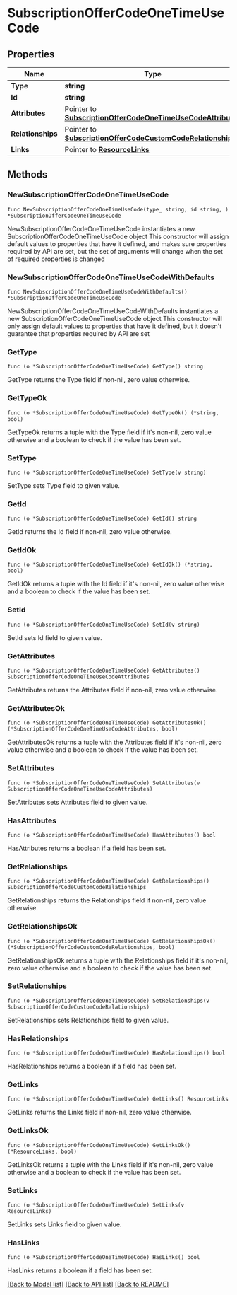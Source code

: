 # SubscriptionOfferCodeOneTimeUseCode

## Properties

Name | Type | Description | Notes
------------ | ------------- | ------------- | -------------
**Type** | **string** |  | 
**Id** | **string** |  | 
**Attributes** | Pointer to [**SubscriptionOfferCodeOneTimeUseCodeAttributes**](SubscriptionOfferCodeOneTimeUseCodeAttributes.md) |  | [optional] 
**Relationships** | Pointer to [**SubscriptionOfferCodeCustomCodeRelationships**](SubscriptionOfferCodeCustomCodeRelationships.md) |  | [optional] 
**Links** | Pointer to [**ResourceLinks**](ResourceLinks.md) |  | [optional] 

## Methods

### NewSubscriptionOfferCodeOneTimeUseCode

`func NewSubscriptionOfferCodeOneTimeUseCode(type_ string, id string, ) *SubscriptionOfferCodeOneTimeUseCode`

NewSubscriptionOfferCodeOneTimeUseCode instantiates a new SubscriptionOfferCodeOneTimeUseCode object
This constructor will assign default values to properties that have it defined,
and makes sure properties required by API are set, but the set of arguments
will change when the set of required properties is changed

### NewSubscriptionOfferCodeOneTimeUseCodeWithDefaults

`func NewSubscriptionOfferCodeOneTimeUseCodeWithDefaults() *SubscriptionOfferCodeOneTimeUseCode`

NewSubscriptionOfferCodeOneTimeUseCodeWithDefaults instantiates a new SubscriptionOfferCodeOneTimeUseCode object
This constructor will only assign default values to properties that have it defined,
but it doesn't guarantee that properties required by API are set

### GetType

`func (o *SubscriptionOfferCodeOneTimeUseCode) GetType() string`

GetType returns the Type field if non-nil, zero value otherwise.

### GetTypeOk

`func (o *SubscriptionOfferCodeOneTimeUseCode) GetTypeOk() (*string, bool)`

GetTypeOk returns a tuple with the Type field if it's non-nil, zero value otherwise
and a boolean to check if the value has been set.

### SetType

`func (o *SubscriptionOfferCodeOneTimeUseCode) SetType(v string)`

SetType sets Type field to given value.


### GetId

`func (o *SubscriptionOfferCodeOneTimeUseCode) GetId() string`

GetId returns the Id field if non-nil, zero value otherwise.

### GetIdOk

`func (o *SubscriptionOfferCodeOneTimeUseCode) GetIdOk() (*string, bool)`

GetIdOk returns a tuple with the Id field if it's non-nil, zero value otherwise
and a boolean to check if the value has been set.

### SetId

`func (o *SubscriptionOfferCodeOneTimeUseCode) SetId(v string)`

SetId sets Id field to given value.


### GetAttributes

`func (o *SubscriptionOfferCodeOneTimeUseCode) GetAttributes() SubscriptionOfferCodeOneTimeUseCodeAttributes`

GetAttributes returns the Attributes field if non-nil, zero value otherwise.

### GetAttributesOk

`func (o *SubscriptionOfferCodeOneTimeUseCode) GetAttributesOk() (*SubscriptionOfferCodeOneTimeUseCodeAttributes, bool)`

GetAttributesOk returns a tuple with the Attributes field if it's non-nil, zero value otherwise
and a boolean to check if the value has been set.

### SetAttributes

`func (o *SubscriptionOfferCodeOneTimeUseCode) SetAttributes(v SubscriptionOfferCodeOneTimeUseCodeAttributes)`

SetAttributes sets Attributes field to given value.

### HasAttributes

`func (o *SubscriptionOfferCodeOneTimeUseCode) HasAttributes() bool`

HasAttributes returns a boolean if a field has been set.

### GetRelationships

`func (o *SubscriptionOfferCodeOneTimeUseCode) GetRelationships() SubscriptionOfferCodeCustomCodeRelationships`

GetRelationships returns the Relationships field if non-nil, zero value otherwise.

### GetRelationshipsOk

`func (o *SubscriptionOfferCodeOneTimeUseCode) GetRelationshipsOk() (*SubscriptionOfferCodeCustomCodeRelationships, bool)`

GetRelationshipsOk returns a tuple with the Relationships field if it's non-nil, zero value otherwise
and a boolean to check if the value has been set.

### SetRelationships

`func (o *SubscriptionOfferCodeOneTimeUseCode) SetRelationships(v SubscriptionOfferCodeCustomCodeRelationships)`

SetRelationships sets Relationships field to given value.

### HasRelationships

`func (o *SubscriptionOfferCodeOneTimeUseCode) HasRelationships() bool`

HasRelationships returns a boolean if a field has been set.

### GetLinks

`func (o *SubscriptionOfferCodeOneTimeUseCode) GetLinks() ResourceLinks`

GetLinks returns the Links field if non-nil, zero value otherwise.

### GetLinksOk

`func (o *SubscriptionOfferCodeOneTimeUseCode) GetLinksOk() (*ResourceLinks, bool)`

GetLinksOk returns a tuple with the Links field if it's non-nil, zero value otherwise
and a boolean to check if the value has been set.

### SetLinks

`func (o *SubscriptionOfferCodeOneTimeUseCode) SetLinks(v ResourceLinks)`

SetLinks sets Links field to given value.

### HasLinks

`func (o *SubscriptionOfferCodeOneTimeUseCode) HasLinks() bool`

HasLinks returns a boolean if a field has been set.


[[Back to Model list]](../README.md#documentation-for-models) [[Back to API list]](../README.md#documentation-for-api-endpoints) [[Back to README]](../README.md)


